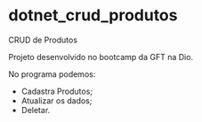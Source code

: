 # dotnet_crud_produtos
CRUD de Produtos

Projeto desenvolvido no bootcamp da GFT na Dio.

No programa podemos:
- Cadastra Produtos;
- Atualizar os dados;
- Deletar.


